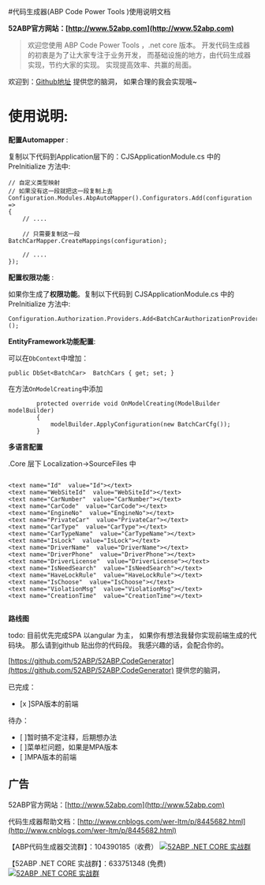 
#代码生成器(ABP Code Power Tools )使用说明文档

**52ABP官方网站：[http://www.52abp.com](http://www.52abp.com)**

>欢迎您使用 ABP Code Power Tools ，.net core 版本。
开发代码生成器的初衷是为了让大家专注于业务开发，
而基础设施的地方，由代码生成器实现，节约大家的实现。
实现提高效率、共赢的局面。

欢迎到：[Github地址](https://github.com/52ABP/52ABP.CodeGenerator) 提供您的脑洞，
如果合理的我会实现哦~

# 使用说明:

**配置Automapper** :

复制以下代码到Application层下的：CJSApplicationModule.cs
中的 PreInitialize 方法中:

```
// 自定义类型映射
// 如果没有这一段就把这一段复制上去
Configuration.Modules.AbpAutoMapper().Configurators.Add(configuration =>
{
    // ....

    // 只需要复制这一段
BatchCarMapper.CreateMappings(configuration);

    // ....
});

```

**配置权限功能**  :

如果你生成了**权限功能**。复制以下代码到 CJSApplicationModule.cs
中的 PreInitialize 方法中:

```
Configuration.Authorization.Providers.Add<BatchCarAuthorizationProvider>();

```

**EntityFramework功能配置**:

可以在```DbContext```中增加：

 ```
public DbSet<BatchCar>  BatchCars { get; set; }

 ```

在方法```OnModelCreating```中添加

```
        protected override void OnModelCreating(ModelBuilder modelBuilder)
        {
            modelBuilder.ApplyConfiguration(new BatchCarCfg());
        }

```


**多语言配置**  

.Core 层下 Localization->SourceFiles 中

```

<text name="Id"  value="Id"></text>
<text name="WebSiteId"  value="WebSiteId"></text>
<text name="CarNumber"  value="CarNumber"></text>
<text name="CarCode"  value="CarCode"></text>
<text name="EngineNo"  value="EngineNo"></text>
<text name="PrivateCar"  value="PrivateCar"></text>
<text name="CarType"  value="CarType"></text>
<text name="CarTypeName"  value="CarTypeName"></text>
<text name="IsLock"  value="IsLock"></text>
<text name="DriverName"  value="DriverName"></text>
<text name="DriverPhone"  value="DriverPhone"></text>
<text name="DriverLicense"  value="DriverLicense"></text>
<text name="IsNeedSearch"  value="IsNeedSearch"></text>
<text name="HaveLockRule"  value="HaveLockRule"></text>
<text name="IsChoose"  value="IsChoose"></text>
<text name="ViolationMsg"  value="ViolationMsg"></text>
<text name="CreationTime"  value="CreationTime"></text>


```




 **路线图**

todo: 目前优先完成SPA 以angular 为主，
如果你有想法我替你实现前端生成的代码块。
那么请到github 贴出你的代码段。
我感兴趣的话，会配合你的。

[https://github.com/52ABP/52ABP.CodeGenerator](https://github.com/52ABP/52ABP.CodeGenerator) 提供您的脑洞，

已完成：
- [x ]SPA版本的前端

待办：
- [ ]暂时搞不定注释，后期想办法
- [ ]菜单栏问题，如果是MPA版本
- [ ]MPA版本的前端
## 广告

52ABP官方网站：[http://www.52abp.com](http://www.52abp.com)

代码生成器帮助文档：[http://www.cnblogs.com/wer-ltm/p/8445682.html](http://www.cnblogs.com/wer-ltm/p/8445682.html)

【ABP代码生成器交流群】：104390185（收费）
[![52ABP .NET CORE 实战群](http://pub.idqqimg.com/wpa/images/group.png)](http://shang.qq.com/wpa/qunwpa?idkey=3f301fa3101d3201c391aba77803b523fcc53e59d0c68e6eeb9a79336c366d92)

【52ABP .NET CORE 实战群】：633751348 (免费)
[![52ABP .NET CORE 实战群](http://pub.idqqimg.com/wpa/images/group.png)](https://jq.qq.com/?_wv=1027&k=5pWtBvu)

